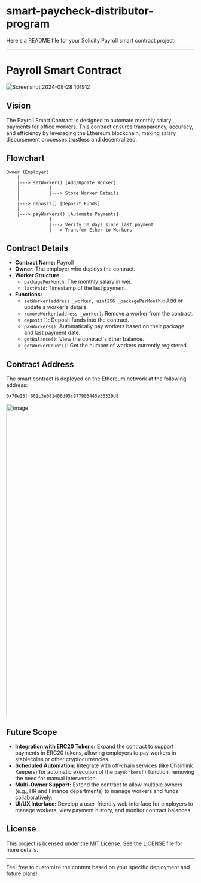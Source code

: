 # smart-paycheck-distributor-program
Here's a README file for your Solidity Payroll smart contract project:

---

# Payroll Smart Contract

![Screenshot 2024-08-28 101912](https://github.com/user-attachments/assets/3954dcd5-9fb9-452d-9c43-deaf0897d6c0)



## Vision
The Payroll Smart Contract is designed to automate monthly salary payments for office workers. This contract ensures transparency, accuracy, and efficiency by leveraging the Ethereum blockchain, making salary disbursement processes trustless and decentralized.

## Flowchart
```plaintext
Owner (Employer) 
    |
    |---> setWorker() [Add/Update Worker] 
    |           |
    |           |---> Store Worker Details
    |
    |---> deposit() [Deposit Funds] 
    |
    |---> payWorkers() [Automate Payments]
                |
                |---> Verify 30 days since last payment
                |---> Transfer Ether to Workers
```

## Contract Details
- **Contract Name:** Payroll
- **Owner:** The employer who deploys the contract.
- **Worker Structure:**
  - `packagePerMonth`: The monthly salary in wei.
  - `lastPaid`: Timestamp of the last payment.
- **Functions:**
  - `setWorker(address _worker, uint256 _packagePerMonth)`: Add or update a worker's details.
  - `removeWorker(address _worker)`: Remove a worker from the contract.
  - `deposit()`: Deposit funds into the contract.
  - `payWorkers()`: Automatically pay workers based on their package and last payment date.
  - `getBalance()`: View the contract's Ether balance.
  - `getWorkerCount()`: Get the number of workers currently registered.

## Contract Address
The smart contract is deployed on the Ethereum network at the following address:

```
0x78e15ff661c3e081406d95c977905445e36329d8
```
<img width="833" alt="image" src="https://github.com/user-attachments/assets/18ee9114-bea4-4538-9de5-9d8ca1532c00">

## Future Scope
- **Integration with ERC20 Tokens:** Expand the contract to support payments in ERC20 tokens, allowing employers to pay workers in stablecoins or other cryptocurrencies.
- **Scheduled Automation:** Integrate with off-chain services (like Chainlink Keepers) for automatic execution of the `payWorkers()` function, removing the need for manual intervention.
- **Multi-Owner Support:** Extend the contract to allow multiple owners (e.g., HR and Finance departments) to manage workers and funds collaboratively.
- **UI/UX Interface:** Develop a user-friendly web interface for employers to manage workers, view payment history, and monitor contract balances.

## License
This project is licensed under the MIT License. See the LICENSE file for more details.

---

Feel free to customize the content based on your specific deployment and future plans!

